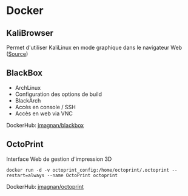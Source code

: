 # Docker

## KaliBrowser 

Permet d'utiliser KaliLinux en mode graphique dans le navigateur Web ([Source](https://hub.docker.com/r/jgamblin/kalibrowser/))

## BlackBox

- ArchLinux
- Configuration des options de build
- BlackArch
- Accès en console / SSH
- Accès en web via VNC

DockerHub: [jmagnan/blackbox](https://hub.docker.com/r/jmagnan/blackbox)

## OctoPrint

Interface Web de gestion d'impression 3D

```
docker run -d -v octoprint_config:/home/octoprint/.octoprint --restart=always --name OctoPrint octoprint
```

DockerHub: [jmagnan/octoprint](https://hub.docker.com/r/jmagnan/octoprint)